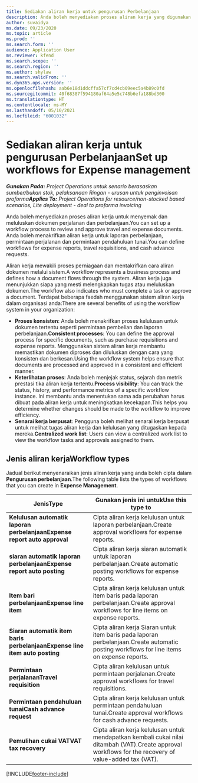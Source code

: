 ```yaml
---
title: Sediakan aliran kerja untuk pengurusan Perbelanjaan
description: Anda boleh menyediakan proses aliran kerja yang digunakan untuk menyemak dan meluluskan dokumen perjalanan dan perbelanjaan.
author: suvaidya
ms.date: 09/23/2020
ms.topic: article
ms.prod: ''
ms.search.form: ''
audience: Application User
ms.reviewer: kfend
ms.search.scope: ''
ms.search.region: ''
ms.author: shylaw
ms.search.validFrom: ''
ms.dyn365.ops.version: ''
ms.openlocfilehash: aab6e18d1ddcffa57cf7cd4cb09eec5a4b89c0fd
ms.sourcegitcommit: 40f68387f594180af64a5e5c748b6efa188bd300
ms.translationtype: HT
ms.contentlocale: ms-MY
ms.lasthandoff: 05/10/2021
ms.locfileid: "6001032"
---
```

# <a name="set-up-workflows-for-expense-management"></a><span data-ttu-id="f221b-103">Sediakan aliran kerja untuk pengurusan Perbelanjaan</span><span class="sxs-lookup"><span data-stu-id="f221b-103">Set up workflows for Expense management</span></span>

<span data-ttu-id="f221b-104">_**Gunakan Pada:** Project Operations untuk senario berasaskan sumber/bukan stok, pelaksanaan Ringan - urusan untuk penginvoisan proforma_</span><span class="sxs-lookup"><span data-stu-id="f221b-104">_**Applies To:** Project Operations for resource/non-stocked based scenarios, Lite deployment - deal to proforma invoicing_</span></span>

<span data-ttu-id="f221b-105">Anda boleh menyediakan proses aliran kerja untuk menyemak dan meluluskan dokumen perjalanan dan perbelanjaan.</span><span class="sxs-lookup"><span data-stu-id="f221b-105">You can set up a workflow process to review and approve travel and expense documents.</span></span> <span data-ttu-id="f221b-106">Anda boleh menakrifkan aliran kerja untuk laporan perbelanjaan, permintaan perjalanan dan permintaan pendahuluan tunai.</span><span class="sxs-lookup"><span data-stu-id="f221b-106">You can define workflows for expense reports, travel requisitions, and cash advance requests.</span></span>

<span data-ttu-id="f221b-107">Aliran kerja mewakili proses perniagaan dan mentakrifkan cara aliran dokumen melalui sistem.</span><span class="sxs-lookup"><span data-stu-id="f221b-107">A workflow represents a business process and defines how a document flows through the system.</span></span> <span data-ttu-id="f221b-108">Aliran kerja juga menunjukkan siapa yang mesti melengkapkan tugas atau meluluskan dokumen.</span><span class="sxs-lookup"><span data-stu-id="f221b-108">The workflow also indicates who must complete a task or approve a document.</span></span> <span data-ttu-id="f221b-109">Terdapat beberapa faedah menggunakan sistem aliran kerja dalam organisasi anda:</span><span class="sxs-lookup"><span data-stu-id="f221b-109">There are several benefits of using the workflow system in your organization:</span></span>

- <span data-ttu-id="f221b-110">**Proses konsisten**: Anda boleh menakrifkan proses kelulusan untuk dokumen tertentu seperti permintaan pembelian dan laporan perbelanjaan.</span><span class="sxs-lookup"><span data-stu-id="f221b-110">**Consistent processes**: You can define the approval process for specific documents, such as purchase requisitions and expense reports.</span></span> <span data-ttu-id="f221b-111">Menggunakan sistem aliran kerja membantu memastikan dokumen diproses dan diluluskan dengan cara yang konsisten dan berkesan.</span><span class="sxs-lookup"><span data-stu-id="f221b-111">Using the workflow system helps ensure that documents are processed and approved in a consistent and efficient manner.</span></span>
- <span data-ttu-id="f221b-112">**Keterlihatan proses**: Anda boleh menjejak status, sejarah dan metrik prestasi tika aliran kerja tertentu.</span><span class="sxs-lookup"><span data-stu-id="f221b-112">**Process visibility**: You can track the status, history, and performance metrics of a specific workflow instance.</span></span> <span data-ttu-id="f221b-113">Ini membantu anda menentukan sama ada perubahan harus dibuat pada aliran kerja untuk meningkatkan kecekapan.</span><span class="sxs-lookup"><span data-stu-id="f221b-113">This helps you determine whether changes should be made to the workflow to improve efficiency.</span></span>
- <span data-ttu-id="f221b-114">**Senarai kerja berpusat**: Pengguna boleh melihat senarai kerja berpusat untuk melihat tugas aliran kerja dan kelulusan yang ditugaskan kepada mereka.</span><span class="sxs-lookup"><span data-stu-id="f221b-114">**Centralized work list**: Users can view a centralized work list to view the workflow tasks and approvals assigned to them.</span></span> 

## <a name="workflow-types"></a><span data-ttu-id="f221b-115">Jenis aliran kerja</span><span class="sxs-lookup"><span data-stu-id="f221b-115">Workflow types</span></span>

<span data-ttu-id="f221b-116">Jadual berikut menyenaraikan jenis aliran kerja yang anda boleh cipta dalam **Pengurusan perbelanjaan**.</span><span class="sxs-lookup"><span data-stu-id="f221b-116">The following table lists the types of workflows that you can create in **Expense Management**.</span></span>


|              <span data-ttu-id="f221b-117"><strong>Jenis</strong></span><span class="sxs-lookup"><span data-stu-id="f221b-117"><strong>Type</strong></span></span>              |                   <span data-ttu-id="f221b-118"><strong>Gunakan jenis ini untuk</strong></span><span class="sxs-lookup"><span data-stu-id="f221b-118"><strong>Use this type to</strong></span></span>                   |
|-------------------------------------------------|-----------------------------------------------------------------------|
|   <span data-ttu-id="f221b-119"><strong>Kelulusan automatik laporan perbelanjaan</strong></span><span class="sxs-lookup"><span data-stu-id="f221b-119"><strong>Expense report auto approval</strong></span></span> |            <span data-ttu-id="f221b-120">Cipta aliran kerja kelulusan untuk laporan perbelanjaan.</span><span class="sxs-lookup"><span data-stu-id="f221b-120">Create approval workflows for expense reports.</span></span>             |
|  <span data-ttu-id="f221b-121"><strong>siaran automatik laporan perbelanjaan</strong></span><span class="sxs-lookup"><span data-stu-id="f221b-121"><strong>Expense report auto posting</strong></span></span>   |        <span data-ttu-id="f221b-122">Cipta aliran kerja siaran automatik untuk laporan perbelanjaan.</span><span class="sxs-lookup"><span data-stu-id="f221b-122">Create automatic posting workflows for expense reports.</span></span>        |
|       <span data-ttu-id="f221b-123"><strong>Item bari perbelanjaan</strong></span><span class="sxs-lookup"><span data-stu-id="f221b-123"><strong>Expense line item</strong></span></span>        |     <span data-ttu-id="f221b-124">Cipta aliran kerja kelulusan untuk item baris pada laporan perbelanjaan.</span><span class="sxs-lookup"><span data-stu-id="f221b-124">Create approval workflows for line items on expense reports.</span></span>      |
| <span data-ttu-id="f221b-125"><strong>Siaran automatik item baris perbelanjaan</strong></span><span class="sxs-lookup"><span data-stu-id="f221b-125"><strong>Expense line item auto posting</strong></span></span> | <span data-ttu-id="f221b-126">Cipta aliran kerja Siaran untuk item baris pada laporan perbelanjaan.</span><span class="sxs-lookup"><span data-stu-id="f221b-126">Create automatic posting workflows for line items on expense reports.</span></span> |
|       <span data-ttu-id="f221b-127"><strong>Permintaan perjalanan</strong></span><span class="sxs-lookup"><span data-stu-id="f221b-127"><strong>Travel requisition</strong></span></span>       |          <span data-ttu-id="f221b-128">Cipta aliran kelulusan untuk permintaan perjalanan.</span><span class="sxs-lookup"><span data-stu-id="f221b-128">Create approval workflows for travel requisitions.</span></span>           |
|      <span data-ttu-id="f221b-129"><strong>Permintaan pendahuluan tunai</strong></span><span class="sxs-lookup"><span data-stu-id="f221b-129"><strong>Cash advance request</strong></span></span>      |         <span data-ttu-id="f221b-130">Cipta aliran kerja kelulusan untuk permintaan pendahuluan tunai.</span><span class="sxs-lookup"><span data-stu-id="f221b-130">Create approval workflows for cash advance requests.</span></span>          |
|        <span data-ttu-id="f221b-131"><strong>Pemulihan cukai VAT</strong></span><span class="sxs-lookup"><span data-stu-id="f221b-131"><strong>VAT tax recovery</strong></span></span>        | <span data-ttu-id="f221b-132">Cipta aliran kerja kelulusan untuk mendapatkan kembali cukai nilai ditambah (VAT).</span><span class="sxs-lookup"><span data-stu-id="f221b-132">Create approval workflows for the recovery of value-added tax (VAT).</span></span>  |


[!INCLUDE[footer-include](../includes/footer-banner.md)]
